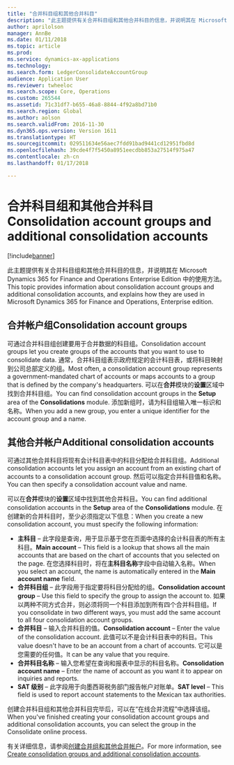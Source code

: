 ```yaml
---
title: "合并科目组和其他合并科目"
description: "此主题提供有关合并科目组和其他合并科目的信息，并说明其在 Microsoft Dynamics 365 for Finance and Operations Enterprise Edition 中的使用方法。"
author: aprilolson
manager: AnnBe
ms.date: 01/11/2018
ms.topic: article
ms.prod: 
ms.service: dynamics-ax-applications
ms.technology: 
ms.search.form: LedgerConsolidateAccountGroup
audience: Application User
ms.reviewer: twheeloc
ms.search.scope: Core, Operations
ms.custom: 265544
ms.assetid: 71c31df7-b655-46a8-8844-4f92a8bd71b0
ms.search.region: Global
ms.author: aolson
ms.search.validFrom: 2016-11-30
ms.dyn365.ops.version: Version 1611
ms.translationtype: HT
ms.sourcegitcommit: 029511634e56aec7fdd91bad9441cd12951fbd8d
ms.openlocfilehash: 39cde4f7f5450a8951eecdbb853a27514f975a47
ms.contentlocale: zh-cn
ms.lasthandoff: 01/17/2018

---
```


# <a name="consolidation-account-groups-and-additional-consolidation-accounts"></a><span data-ttu-id="194b3-103">合并科目组和其他合并科目</span><span class="sxs-lookup"><span data-stu-id="194b3-103">Consolidation account groups and additional consolidation accounts</span></span>

[!include[banner](../includes/banner.md)]


<span data-ttu-id="194b3-104">此主题提供有关合并科目组和其他合并科目的信息，并说明其在 Microsoft Dynamics 365 for Finance and Operations Enterprise Edition 中的使用方法。</span><span class="sxs-lookup"><span data-stu-id="194b3-104">This topic provides information about consolidation account groups and additional consolidation accounts, and explains how they are used in Microsoft Dynamics 365 for Finance and Operations, Enterprise edition.</span></span>

<a name="consolidation-account-groups"></a><span data-ttu-id="194b3-105">合并帐户组</span><span class="sxs-lookup"><span data-stu-id="194b3-105">Consolidation account groups</span></span>
----------------------------

<span data-ttu-id="194b3-106">可通过合并科目组创建要用于合并数据的科目组。</span><span class="sxs-lookup"><span data-stu-id="194b3-106">Consolidation account groups let you create groups of the accounts that you want to use to consolidate data.</span></span> <span data-ttu-id="194b3-107">通常，合并科目组表示政府规定的会计科目表，或将科目映射到公司总部定义的组。</span><span class="sxs-lookup"><span data-stu-id="194b3-107">Most often, a consolidation account group represents a government-mandated chart of accounts or maps accounts to a group that is defined by the company's headquarters.</span></span> <span data-ttu-id="194b3-108">可以在**合并**模块的**设置**区域中找到合并科目组。</span><span class="sxs-lookup"><span data-stu-id="194b3-108">You can find consolidation account groups in the **Setup** area of the **Consolidations** module.</span></span> <span data-ttu-id="194b3-109">添加新组时，请为科目组输入唯一标识和名称。</span><span class="sxs-lookup"><span data-stu-id="194b3-109">When you add a new group, you enter a unique identifier for the account group and a name.</span></span>

## <a name="additional-consolidation-accounts"></a><span data-ttu-id="194b3-110">其他合并帐户</span><span class="sxs-lookup"><span data-stu-id="194b3-110">Additional consolidation accounts</span></span>
<span data-ttu-id="194b3-111">可通过其他合并科目将现有会计科目表中的科目分配给合并科目组。</span><span class="sxs-lookup"><span data-stu-id="194b3-111">Additional consolidation accounts let you assign an account from an existing chart of accounts to a consolidation account group.</span></span> <span data-ttu-id="194b3-112">然后可以指定合并科目值和名称。</span><span class="sxs-lookup"><span data-stu-id="194b3-112">You can then specify a consolidation account value and name.</span></span> 

<span data-ttu-id="194b3-113">可以在**合并**模块的**设置**区域中找到其他合并科目。</span><span class="sxs-lookup"><span data-stu-id="194b3-113">You can find additional consolidation accounts in the **Setup** area of the **Consolidations** module.</span></span> <span data-ttu-id="194b3-114">在创建新的合并科目时，至少必须指定以下信息：</span><span class="sxs-lookup"><span data-stu-id="194b3-114">When you create a new consolidation account, you must specify the following information:</span></span>

-   <span data-ttu-id="194b3-115">**主科目** – 此字段是查询，用于显示基于您在页面中选择的会计科目表的所有主科目。</span><span class="sxs-lookup"><span data-stu-id="194b3-115">**Main account** – This field is a lookup that shows all the main accounts that are based on the chart of accounts that you selected on the page.</span></span> <span data-ttu-id="194b3-116">在您选择科目时，将在**主科目名称**字段中自动输入名称。</span><span class="sxs-lookup"><span data-stu-id="194b3-116">When you select an account, the name is automatically entered in the **Main account name** field.</span></span>
-   <span data-ttu-id="194b3-117">**合并科目组** – 此字段用于指定要将科目分配给的组。</span><span class="sxs-lookup"><span data-stu-id="194b3-117">**Consolidation account group** – Use this field to specify the group to assign the account to.</span></span> <span data-ttu-id="194b3-118">如果以两种不同方式合并，则必须将同一个科目添加到所有四个合并科目组。</span><span class="sxs-lookup"><span data-stu-id="194b3-118">If you consolidate in two different ways, you must add the same account to all four consolidation account groups.</span></span>
-   <span data-ttu-id="194b3-119">**合并科目** – 输入合并科目的值。</span><span class="sxs-lookup"><span data-stu-id="194b3-119">**Consolidation account** – Enter the value of the consolidation account.</span></span> <span data-ttu-id="194b3-120">此值可以不是会计科目表中的科目。</span><span class="sxs-lookup"><span data-stu-id="194b3-120">This value doesn't have to be an account from a chart of accounts.</span></span> <span data-ttu-id="194b3-121">它可以是您需要的任何值。</span><span class="sxs-lookup"><span data-stu-id="194b3-121">It can be any value that you require.</span></span>
-   <span data-ttu-id="194b3-122">**合并科目名称** – 输入您希望在查询和报表中显示的科目名称。</span><span class="sxs-lookup"><span data-stu-id="194b3-122">**Consolidation account name** – Enter the name of account as you want it to appear on inquiries and reports.</span></span>
-   <span data-ttu-id="194b3-123">**SAT 级别** – 此字段用于向墨西哥税务部门报告帐户对账单。</span><span class="sxs-lookup"><span data-stu-id="194b3-123">**SAT level** – This field is used to report account statements to the Mexican tax authorities.</span></span> 

<span data-ttu-id="194b3-124">创建合并科目组和其他合并科目完毕后，可以在“在线合并流程”中选择该组。</span><span class="sxs-lookup"><span data-stu-id="194b3-124">When you've finished creating your consolidation account groups and additional consolidation accounts, you can select the group in the Consolidate online process.</span></span>


<span data-ttu-id="194b3-125">有关详细信息，请参阅[创建合并组和其他合并帐户](../general-ledger/tasks/create-consolidation-groups.md)。</span><span class="sxs-lookup"><span data-stu-id="194b3-125">For more information, see [Create consolidation groups and additional consolidation accounts](../general-ledger/tasks/create-consolidation-groups.md).</span></span> 




